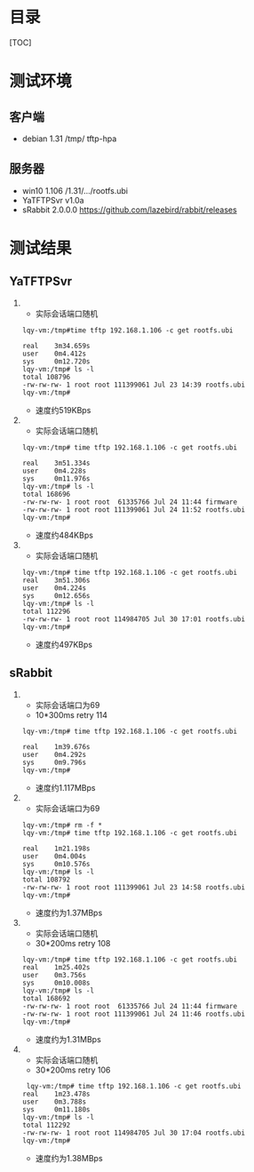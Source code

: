 # 目录
[TOC]

# 测试环境
## 客户端
- debian 1.31 /tmp/ tftp-hpa

## 服务器
- win10 1.106 /1.31/.../rootfs.ubi
- YaTFTPSvr v1.0a 
- sRabbit 2.0.0.0   https://github.com/lazebird/rabbit/releases

# 测试结果
## YaTFTPSvr
1. 
    - 实际会话端口随机
    ``` shell
    lqy-vm:/tmp#time tftp 192.168.1.106 -c get rootfs.ubi
    
    real    3m34.659s
    user    0m4.412s
    sys     0m12.720s
    lqy-vm:/tmp# ls -l
    total 108796
    -rw-rw-rw- 1 root root 111399061 Jul 23 14:39 rootfs.ubi
    lqy-vm:/tmp# 
    ```
    - 速度约519KBps
2. 
    - 实际会话端口随机
    ``` shell
    lqy-vm:/tmp# time tftp 192.168.1.106 -c get rootfs.ubi
    
    real    3m51.334s
    user    0m4.228s
    sys     0m11.976s
    lqy-vm:/tmp# ls -l
    total 168696
    -rw-rw-rw- 1 root root  61335766 Jul 24 11:44 firmware
    -rw-rw-rw- 1 root root 111399061 Jul 24 11:52 rootfs.ubi
    lqy-vm:/tmp# 
    ```
    - 速度约484KBps

3. 
    - 实际会话端口随机
    ``` shell
    lqy-vm:/tmp# time tftp 192.168.1.106 -c get rootfs.ubi
    real    3m51.306s
    user    0m4.224s
    sys     0m12.656s
    lqy-vm:/tmp# ls -l
    total 112296
    -rw-rw-rw- 1 root root 114984705 Jul 30 17:01 rootfs.ubi
    lqy-vm:/tmp#  
    ```
    - 速度约497KBps
## sRabbit
1. 
    - 实际会话端口为69
    - 10*300ms retry 114
    ``` shell
    lqy-vm:/tmp# time tftp 192.168.1.106 -c get rootfs.ubi
    
    real    1m39.676s
    user    0m4.292s
    sys     0m9.796s
    lqy-vm:/tmp# 
    ```
    - 速度约1.117MBps

2. 
    - 实际会话端口为69
    ``` shell
    lqy-vm:/tmp# rm -f *
    lqy-vm:/tmp# time tftp 192.168.1.106 -c get rootfs.ubi
    
    real    1m21.198s
    user    0m4.004s
    sys     0m10.576s
    lqy-vm:/tmp# ls -l
    total 108792
    -rw-rw-rw- 1 root root 111399061 Jul 23 14:58 rootfs.ubi
    lqy-vm:/tmp# 
    ```
    - 速度约为1.37MBps

3. 
    - 实际会话端口随机
    - 30*200ms  retry 108
    ``` shell
    lqy-vm:/tmp# time tftp 192.168.1.106 -c get rootfs.ubi
    real    1m25.402s
    user    0m3.756s
    sys     0m10.008s
    lqy-vm:/tmp# ls -l
    total 168692
    -rw-rw-rw- 1 root root  61335766 Jul 24 11:44 firmware
    -rw-rw-rw- 1 root root 111399061 Jul 24 11:46 rootfs.ubi
    lqy-vm:/tmp# 
    ```
    - 速度约为1.31MBps
4. 
    - 实际会话端口随机
    - 30*200ms  retry 106
    ``` shell
     lqy-vm:/tmp# time tftp 192.168.1.106 -c get rootfs.ubi
    real    1m23.478s
    user    0m3.788s
    sys     0m11.180s
    lqy-vm:/tmp# ls -l
    total 112292
    -rw-rw-rw- 1 root root 114984705 Jul 30 17:04 rootfs.ubi
    lqy-vm:/tmp# 
    ```
    - 速度约为1.38MBps

